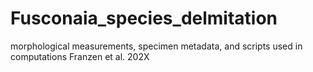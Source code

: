 # Fusconaia_species_delmitation
morphological measurements, specimen metadata, and scripts used in computations Franzen et al. 202X
